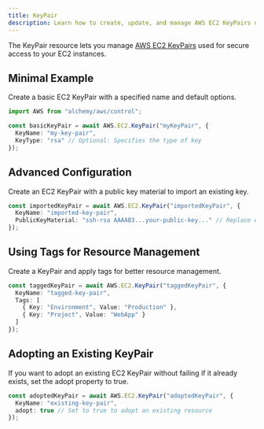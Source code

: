 ```yaml
---
title: KeyPair
description: Learn how to create, update, and manage AWS EC2 KeyPairs using Alchemy Cloud Control.
---
```


The KeyPair resource lets you manage [AWS EC2 KeyPairs](https://docs.aws.amazon.com/ec2/latest/userguide/) used for secure access to your EC2 instances.

## Minimal Example

Create a basic EC2 KeyPair with a specified name and default options.

```ts
import AWS from "alchemy/aws/control";

const basicKeyPair = await AWS.EC2.KeyPair("myKeyPair", {
  KeyName: "my-key-pair",
  KeyType: "rsa" // Optional: Specifies the type of key
});
```

## Advanced Configuration

Create an EC2 KeyPair with a public key material to import an existing key.

```ts
const importedKeyPair = await AWS.EC2.KeyPair("importedKeyPair", {
  KeyName: "imported-key-pair",
  PublicKeyMaterial: "ssh-rsa AAAAB3...your-public-key..." // Replace with your actual public key
});
```

## Using Tags for Resource Management

Create a KeyPair and apply tags for better resource management.

```ts
const taggedKeyPair = await AWS.EC2.KeyPair("taggedKeyPair", {
  KeyName: "tagged-key-pair",
  Tags: [
    { Key: "Environment", Value: "Production" },
    { Key: "Project", Value: "WebApp" }
  ]
});
```

## Adopting an Existing KeyPair

If you want to adopt an existing EC2 KeyPair without failing if it already exists, set the adopt property to true.

```ts
const adoptedKeyPair = await AWS.EC2.KeyPair("adoptedKeyPair", {
  KeyName: "existing-key-pair",
  adopt: true // Set to true to adopt an existing resource
});
```